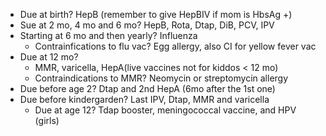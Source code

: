 - Due at birth? HepB (remember to give HepBIV if mom is HbsAg +)
- Sue at 2 mo, 4 mo and 6 mo? HepB, Rota, Dtap, DiB, PCV, IPV
- Starting at 6 mo and then yearly? Influenza
	- Contrainfications to flu vac? Egg allergy, also CI for yellow fever vac
- Due at 12 mo?
	- MMR, varicella, HepA(live vaccines not for kiddos < 12 mo)
	- Contraindications to MMR? Neomycin or streptomycin allergy
- Due before age 2? Dtap and 2nd HepA (6mo after the 1st one)
- Due before kindergarden? Last IPV, Dtap, MMR and varicella
	- Due at age 12? Tdap booster, meningococcal vaccine, and HPV (girls)